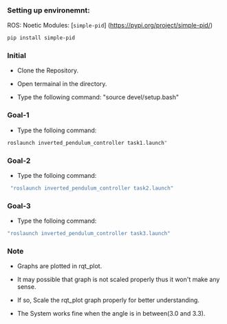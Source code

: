 ### Setting up environemnt:
ROS: Noetic
Modules: 
[`simple-pid`] (https://pypi.org/project/simple-pid/)

```bash
pip install simple-pid
```

### Initial
- Clone the Repository.

- Open termainal in the directory.

- Type the following command: "source devel/setup.bash"


### Goal-1

- Type the folloing command: 
```bash
roslaunch inverted_pendulum_controller task1.launch"
```

### Goal-2

- Type the folloing command:
```bash
 "roslaunch inverted_pendulum_controller task2.launch"

```

### Goal-3

- Type the folloing command: 
```bash
"roslaunch inverted_pendulum_controller task3.launch"
```


### Note

- Graphs are plotted in rqt_plot.

- It may possible that graph is not scaled properly thus it won't make any sense.

- If so, Scale the rqt_plot graph properly for better understanding.

- The System works fine when the angle is in between(3.0 and 3.3).


